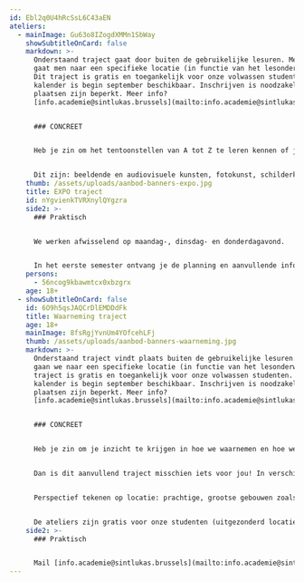 ```yaml
---
id: Ebl2q0U4hRcSsL6C43aEN
ateliers:
  - mainImage: Gu63o8IZogdXMMn1SbWay
    showSubtitleOnCard: false
    markdown: >-
      Onderstaand traject gaat door buiten de gebruikelijke lesuren. Meestal
      gaat men naar een specifieke locatie (in functie van het lesonderwerp).
      Dit traject is gratis en toegankelijk voor onze volwassen studenten. De
      kalender is begin september beschikbaar. Inschrijven is noodzakelijk. De
      plaatsen zijn beperkt. Meer info?
      [info.academie@sintlukas.brussels](mailto:info.academie@sintlukas.brussels) 


      ### CONCREET


      Heb je zin om het tentoonstellen van A tot Z te leren kennen of je eigen werk tentoon te stellen, dan ben je welkom in het expo-traject. Hier verdiepen we ons in presentatie, verkennen we scenografie en werken we samen. Elk jaar wordt er een nieuwe groep gevormd van afstudeerders en geïnteresseerden uit alle volwassen ateliers. 


      Dit zijn: beeldende en audiovisuele kunsten, fotokunst, schilderkunst, ontwerpatelier: architectuur-kunst-design, atelier kleur, grafisch ontwerp & illustratie, modeltekenen, grafiekkunst en tekenkunst. In een korte lessenreeks in het tweede semester zetten we samen de eindjaarsexpo inhoudelijk en scenografisch op, waarbij we werken in TRACK, de locatie van de tentoonstelling.
    thumb: /assets/uploads/aanbod-banners-expo.jpg
    title: EXPO traject
    id: nYgvienkTVRXnylQYgzra
    side2: >-
      ### Praktisch


      We werken afwisselend op maandag-, dinsdag- en donderdagavond. 


      In het eerste semester ontvang je de planning en aanvullende informatie, en kan je je hiervoor aanmelden door een mailtje te sturen naar [info.academie@sintlukas.brussels](mailto:info.academie@sintlukas.brussels) of door jouw atelier leerkracht aan te spreken.
    persons:
      - 56ncog9kbawmtcx0xbzgrx
    age: 18+
  - showSubtitleOnCard: false
    id: 6O9h5qsJAQCrDlEMDDdFk
    title: Waarneming traject
    age: 18+
    mainImage: 8fsRgjYvnUm4YOfcehLFj
    thumb: /assets/uploads/aanbod-banners-waarneming.jpg
    markdown: >-
      Onderstaand traject vindt plaats buiten de gebruikelijke lesuren. Meestal
      gaan we naar een specifieke locatie (in functie van het lesonderwerp). Dit
      traject is gratis en toegankelijk voor onze volwassen studenten. De
      kalender is begin september beschikbaar. Inschrijven is noodzakelijk. De
      plaatsen zijn beperkt. Meer info?
      [info.academie@sintlukas.brussels](mailto:info.academie@sintlukas.brussels) 


      ### CONCREET


      Heb je zin om je inzicht te krijgen in hoe we waarnemen en hoe we waarneming vervolgens omzetten in een beeld? Wil je extra tekenkundige input ter ondersteuning van jouw atelier grafiek, schilderkunst, … maar heb je geen tijd om wekelijks nog een extra atelier te volgen? Of ben je fotograaf, ontwerper en wil je graag tekenen?


      Dan is dit aanvullend traject misschien iets voor jou! In verschillende ateliers nemen leerkrachten uit de Sint-Lukas Academie je mee op stap naar boeiende locaties in Brussel die inspirerend zijn voor een specifiek element van de waarneming. 


      Perspectief tekenen op locatie: prachtige, grootse gebouwen zoals het gerechtsgebouw in Brussel leren ons hoe we iets ruimtelijk naar 2D kunnen omzetten. Tekenen naar beweging en scenografie oefenen we op scène bij dans en beweging. In de plantentuin kunnen we dan weer planten observeren en in een gipsatelier tekenen we bustes, …Brussel heeft heel wat in petto voor tekenaars!


      De ateliers zijn gratis voor onze studenten (uitgezonderd locaties waar toegangsgeld te betalen is). De kalender wordt begin september gedeeld. Inschrijven is wel vereist per atelier (je hoeft dus niet per se alle ateliers bij te wonen maar je kan je specifiek inschrijven waar jij nood en interesse in hebt!).
    side2: >-
      ### Praktisch


      Mail [info.academie@sintlukas.brussels](mailto:info.academie@sintlukas.brussels) of spreek jouw atelier leerkracht aan!
---
```

